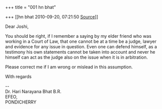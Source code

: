 +++
title = "001 hn bhat"

+++
[[hn bhat	2010-09-20, 07:21:50 [Source](https://groups.google.com/g/bvparishat/c/CzUu5TBxyOg)]]



Dear Joshi,

  

You should be right, if I remember a saying by my elder friend who was working in a Court of Law, that one cannot be at a time be a judge, lawyer and evidence for any issue in question. Even one can defend himself, as a testimony his own statements cannot be taken into account and never he himself can act as the judge also on the issue when it is in arbitration.

  

Please correct me if I am wrong or mislead in this assumption.

  

With regards

  

--  
Dr. Hari Narayana Bhat B.R.  
EFEO,  
PONDICHERRY  

